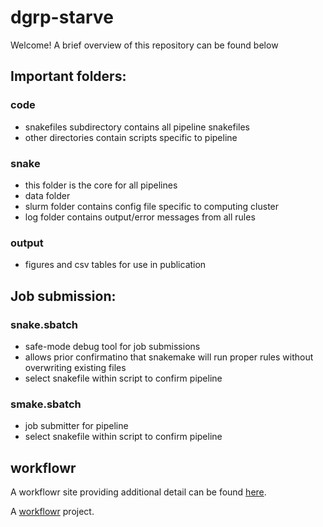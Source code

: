 # dgrp-starve

Welcome! A brief overview of this repository can be found below

## Important folders:

### code
- snakefiles subdirectory contains all pipeline snakefiles
- other directories contain scripts specific to pipeline

### snake
- this folder is the core for all pipelines
- data folder 
- slurm folder contains config file specific to computing cluster
- log folder contains output/error messages from all rules

### output
- figures and csv tables for use in publication

## Job submission:

### snake.sbatch
- safe-mode debug tool for job submissions
- allows prior confirmatino that snakemake will run proper rules without overwriting existing files
- select snakefile within script to confirm pipeline 

### smake.sbatch
- job submitter for pipeline
- select snakefile within script to confirm pipeline


## workflowr

A workflowr site providing additional detail can be found [here][].

[here]: https://nklimko.github.io/dgrp-starve/index.html

A [workflowr][] project.

[workflowr]: https://github.com/workflowr/workflowr
